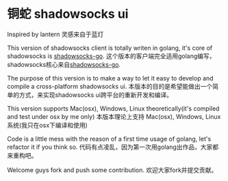 
铜蛇 shadowsocks ui
======================

Inspired by lantern
灵感来自于蓝灯

This version of shadowsocks client is totally writen in golang,  it's core of shadowsocks is [shadowsocks-go](https://github.com/shadowsocks/shadowsocks-go).
这个版本的客户端完全适用golang编写，shadowsocks核心来自[shadowsocks-go](https://github.com/shadowsocks/shadowsocks-go).


The purpose of this version is to make a way to let it easy to develop and compile a cross-platform shadowsocks ui.
本版本的目的是希望能做出一个简单的方式，来实现shadowsocks ui跨平台的重新开发和编译。

This version supports Mac(osx), Windows, Linux theoretically(it's compiled and test under osx by me only)
本版本理论上支持 Mac(osx), Windows, Linux 系统(我只在osx下编译和使用)


Code is a little mess with the reason of a first time usage of golang, let's refactor it if you think so.
代码有点凌乱，因为第一次用golang出作品，大家都来重构吧。

Welcome guys fork and push some contribution.
欢迎大家fork并提交贡献。
